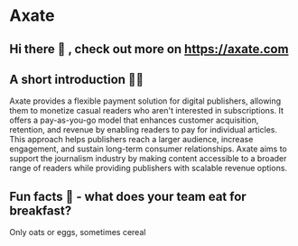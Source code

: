 # Axate 

## Hi there 👋 , check out more on https://axate.com

## A short introduction 🙋‍♀️ 

Axate provides a flexible payment solution for digital publishers, allowing them to monetize casual readers who aren't interested in subscriptions. It offers a pay-as-you-go model that enhances customer acquisition, retention, and revenue by enabling readers to pay for individual articles. This approach helps publishers reach a larger audience, increase engagement, and sustain long-term consumer relationships. Axate aims to support the journalism industry by making content accessible to a broader range of readers while providing publishers with scalable revenue options.





<!--

**Here are some ideas to get you started:**


🌈 Contribution guidelines - how can the community get involved?
👩‍💻 Useful resources - where can the community find your docs? Is there anything else the community should know?

🧙 Remember, you can do mighty things with the power of [Markdown](https://docs.github.com/github/writing-on-github/getting-started-with-writing-and-formatting-on-github/basic-writing-and-formatting-syntax)
-->

## Fun facts 🍿 - what does your team eat for breakfast?

Only oats or eggs, sometimes cereal
